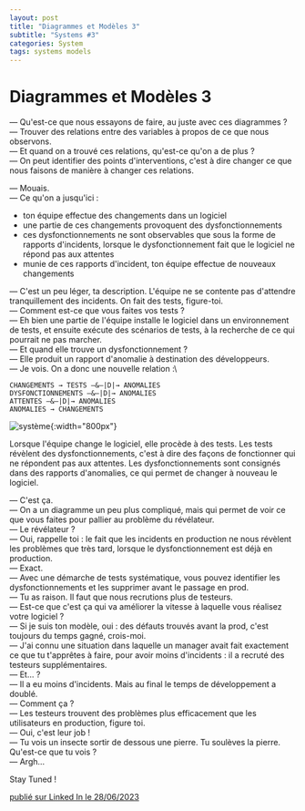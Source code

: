 ```yaml
---
layout: post
title: "Diagrammes et Modèles 3"
subtitle: "Systems #3"
categories: System
tags: systems models
---
```

# Diagrammes et Modèles 3

— Qu'est-ce que nous essayons de faire, au juste avec ces diagrammes ?\
— Trouver des relations entre des variables à propos de ce que nous observons.\
— Et quand on a trouvé ces relations, qu'est-ce qu'on a de plus ?\
— On peut identifier des points d'interventions, c'est à dire changer ce que nous faisons de manière à changer ces relations.
<!--more-->

— Mouais.\
— Ce qu'on a jusqu'ici :

- ton équipe effectue des changements dans un logiciel
- une partie de ces changements provoquent des dysfonctionnements
- ces dysfonctionnements ne sont observables que sous la forme de rapports d'incidents, lorsque le dysfonctionnement fait que le logiciel ne répond pas aux attentes
- munie de ces rapports d'incident, ton équipe effectue de nouveaux changements

— C'est un peu léger, ta description. L'équipe ne se contente pas d'attendre tranquillement des incidents. On fait des tests, figure-toi.\
— Comment est-ce que vous faites vos tests ?\
— Eh bien une partie de l'équipe installe le logiciel dans un environnement de tests, et ensuite exécute des scénarios de tests, à la recherche de ce qui pourrait ne pas marcher.\
— Et quand elle trouve un dysfonctionnement ?\
— Elle produit un rapport d'anomalie à destination des développeurs.\
— Je vois. On a donc une nouvelle relation :\

``` CHANGEMENTS → TESTS —&—|D|→ ANOMALIES ```\
``` DYSFONCTIONNEMENTS —&—|D|→ ANOMALIES ```\
``` ATTENTES —&—|D|→ ANOMALIES ```\
``` ANOMALIES → CHANGEMENTS ```

![système](/images/changements-tests-dysfonctionnements-attentes-anomalies-incidents.jpg){:width="800px"}

Lorsque l'équipe change le logiciel, elle procède à des tests. Les tests révèlent des dysfonctionnements, c'est à dire des façons de fonctionner qui ne répondent pas aux attentes. Les dysfonctionnements sont consignés dans des rapports d'anomalies, ce qui permet de changer à nouveau le logiciel.

— C'est ça.\
— On a un diagramme un peu plus compliqué, mais qui permet de voir ce que vous faites pour pallier au problème du révélateur.\
— Le révélateur ?\
— Oui, rappelle toi : le fait que les incidents en production ne nous révèlent les problèmes que très tard, lorsque le dysfonctionnement est déjà en production.\
— Exact.\
— Avec une démarche de tests systématique, vous pouvez identifier les dysfonctionnements et les supprimer avant le passage en prod.\
— Tu as raison. Il faut que nous recrutions plus de testeurs.\
— Est-ce que c'est ça qui va améliorer la vitesse à laquelle vous réalisez votre logiciel ?\
— Si je suis ton modèle, oui : des défauts trouvés avant la prod, c'est toujours du temps gagné, crois-moi.\
— J'ai connu une situation dans laquelle un manager avait fait exactement ce que tu t'apprêtes à faire, pour avoir moins d'incidents : il a recruté des testeurs supplémentaires.\
— Et… ?\
— Il a eu moins d'incidents. Mais au final le temps de développement a doublé.\
— Comment ça ?\
— Les testeurs trouvent des problèmes plus efficacement que les utilisateurs en production, figure toi.\
— Oui, c'est leur job !\
— Tu vois un insecte sortir de dessous une pierre. Tu soulèves la pierre. Qu'est-ce que tu vois ?\
— Argh…

Stay Tuned !

[publié sur Linked In le 28/06/2023](https://www.linkedin.com/posts/christophe-thibaut-35b4657_quest-ce-que-nous-essayons-de-faire-au-activity-7079696409087631360-7Wmi?utm_source=share&utm_medium=member_desktop)
